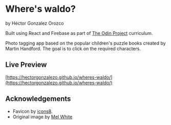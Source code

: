 # Where's waldo?

by Héctor Gonzalez Orozco

Built using React and Firebase as part of [The Odin Project](https://www.theodinproject.com/) curriculum.

Photo tagging app based on the popular children's puzzle books created by Martin Handford.
The goal is to click on the required characters.

## Live Preview

[https://hectorgonzalezo.github.io/wheres-waldo/](https://hectorgonzalezo.github.io/wheres-waldo/)

## Acknowledgements

- Favicon by [icons8](https://icons8.com/).
- Original image by [Mel White](https://classicexhibits.com/tradeshow-blog/author/mel/)
